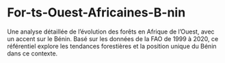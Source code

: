 # For-ts-Ouest-Africaines-B-nin
Une analyse détaillée de l’évolution des forêts en Afrique de l’Ouest, avec un accent sur le Bénin. Basé sur les données de la FAO de 1999 à 2020, ce référentiel explore les tendances forestières et la position unique du Bénin dans ce contexte.
